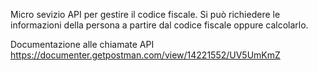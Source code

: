 Micro sevizio API per gestire il codice fiscale. 
Si può richiedere le informazioni della persona a partire dal codice fiscale oppure calcolarlo.

Documentazione alle chiamate API
https://documenter.getpostman.com/view/14221552/UV5UmKmZ